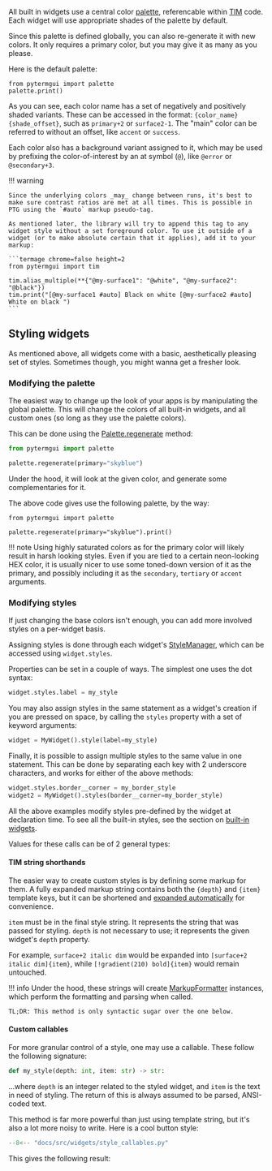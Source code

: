 All built in widgets use a central color [palette](/reference/pytermgui/palettes/#pytermgui.palettes.Palette), referencable within [TIM](/tim) code. Each widget will use appropriate shades of the palette by default.

Since this palette is defined globally, you can also re-generate it with new colors. It only requires a primary color, but you may give it as many as you please.

Here is the default palette:

```termage-svg width=91 height=44 title=pytermgui/palettes.py
from pytermgui import palette
palette.print()
```

As you can see, each color name has a set of negatively and positively shaded variants. These can be accessed in the format: `{color_name}{shade_offset}`, such as `primary+2` or `surface2-1`. The "main" color can be referred to without an offset, like `accent` or `success`. 

Each color also has a background variant assigned to it, which may be used by prefixing the color-of-interest by an at symbol (`@`), like `@error` or `@secondary+3`.

!!! warning

    Since the underlying colors _may_ change between runs, it's best to make sure contrast ratios are met at all times. This is possible in PTG using the `#auto` markup pseudo-tag.

    As mentioned later, the library will try to append this tag to any widget style without a set foreground color. To use it outside of a widget (or to make absolute certain that it applies), add it to your markup:

    ```termage chrome=false height=2
    from pytermgui import tim

    tim.alias_multiple(**{"@my-surface1": "@white", "@my-surface2": "@black"})
    tim.print("[@my-surface1 #auto] Black on white [@my-surface2 #auto] White on black ")
    ```


## Styling widgets

As mentioned above, all widgets come with a basic, aesthetically pleasing set of styles. Sometimes though, you might wanna get a fresher look.


### Modifying the palette

The easiest way to change up the look of your apps is by manipulating the global palette. This will change the colors of all built-in widgets, and all custom ones (so long as they use the palette colors).

This can be done using the [Palette.regenerate](/reference/pytermgui/palettes/#pytermgui.palettes.Palette.regenerate) method:

```python
from pytermgui import palette

palette.regenerate(primary="skyblue")
```

Under the hood, it will look at the given color, and generate some complementaries for it. 

The above code gives use the following palette, by the way:

```termage-svg width=91 height=44 title= 
from pytermgui import palette

palette.regenerate(primary="skyblue").print()
```

!!! note
    Using highly saturated colors as for the primary color will likely result in harsh looking styles. Even if you are tied to a certain neon-looking HEX color, it is usually nicer to use some toned-down version of it as the primary, and possibly including it as the `secondary`, `tertiary` or `accent` arguments.


### Modifying styles

If just changing the base colors isn't enough, you can add more involved styles on a per-widget basis. 

Assigning styles is done through each widget's [StyleManager](/reference/pytermgui/widgets/styles/#pytermgui.widgets.styles.StyleManager), which can be accessed using `widget.styles`.

Properties can be set in a couple of ways. The simplest one uses the dot syntax:

```python
widget.styles.label = my_style
```

You may also assign styles in the same statement as a widget's creation if you are pressed on space, by calling the `styles` property with a set of keyword arguments:

```python
widget = MyWidget().style(label=my_style)
```

Finally, it is possible to assign multiple styles to the same value in one statement. This can be done by separating each key with 2 underscore characters, and works for either of the above methods:

```python
widget.styles.border__corner = my_border_style
widget2 = MyWidget().styles(border__corner=my_border_style)
```

All the above examples modify styles pre-defined by the widget at declaration time. To see all the built-in styles, see the section on [built-in widgets](/widgets/builtins).

Values for these calls can be of 2 general types:


#### TIM string shorthands

The easier way to create custom styles is by defining some markup for them. A fully expanded markup string contains both the `{depth}` and `{item}` template keys, but it can be shortened and [expanded automatically](/reference/pytermgui/widgets/styles/#pytermgui.widgets.styles.StyleManager.expand_shorthand) for convenience.

`item` must be in the final style string. It represents the string that was passed for styling. `depth` is not necessary to use; it represents the given widget's `depth` property.

For example, `surface+2 italic dim` would be expanded into `[surface+2 italic dim]{item}`, while `[!gradient(210) bold]{item}` would remain untouched.

!!! info
    Under the hood, these strings will create [MarkupFormatter](/reference/pytermgui/widgets/styles/#pytermgui.widgets.styles.MarkupFormatter) instances, which perform the formatting and parsing when called.

    TL;DR: This method is only syntactic sugar over the one below.


#### Custom callables

For more granular control of a style, one may use a callable. These follow the following signature:

```python
def my_style(depth: int, item: str) -> str:
```

...where `depth` is an integer related to the styled widget, and `item` is the text in need of styling. The return of this is always assumed to be parsed, ANSI-coded text.

This method is far more powerful than just using template string, but it's also a lot more noisy to write. Here is a cool button style:

```python
--8<-- "docs/src/widgets/style_callables.py"
```

This gives the following result:

```termage-svg include=docs/src/widgets/style_callables.py title=docs/src/widgets/style_callables.py height=5
```

